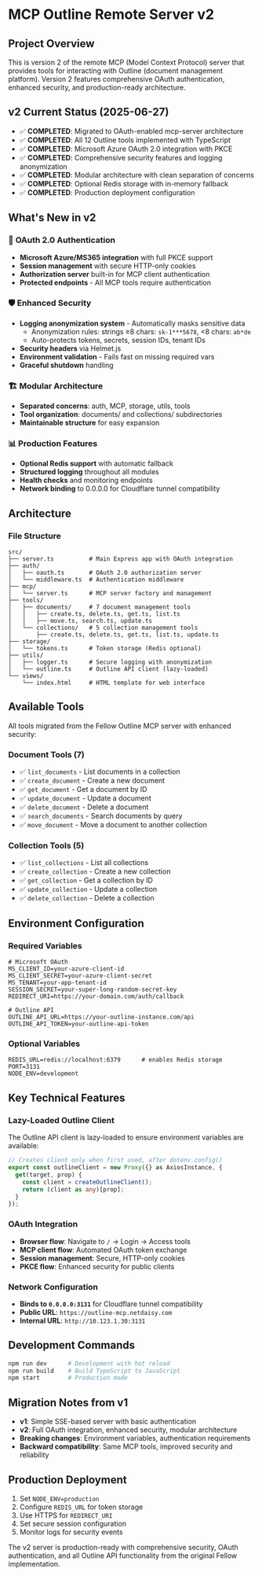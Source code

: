 # MCP Outline Remote Server v2

## Project Overview
This is version 2 of the remote MCP (Model Context Protocol) server that provides tools for interacting with Outline (document management platform). Version 2 features comprehensive OAuth authentication, enhanced security, and production-ready architecture.

## v2 Current Status (2025-06-27)
- ✅ **COMPLETED**: Migrated to OAuth-enabled mcp-server architecture
- ✅ **COMPLETED**: All 12 Outline tools implemented with TypeScript
- ✅ **COMPLETED**: Microsoft Azure OAuth 2.0 integration with PKCE
- ✅ **COMPLETED**: Comprehensive security features and logging anonymization
- ✅ **COMPLETED**: Modular architecture with clean separation of concerns
- ✅ **COMPLETED**: Optional Redis storage with in-memory fallback
- ✅ **COMPLETED**: Production deployment configuration

## What's New in v2

### 🔐 **OAuth 2.0 Authentication**
- **Microsoft Azure/MS365 integration** with full PKCE support
- **Session management** with secure HTTP-only cookies
- **Authorization server** built-in for MCP client authentication
- **Protected endpoints** - All MCP tools require authentication

### 🛡️ **Enhanced Security**
- **Logging anonymization system** - Automatically masks sensitive data
  - Anonymization rules: strings ≥8 chars: `sk-1***5678`, <8 chars: `ab*de`
  - Auto-protects tokens, secrets, session IDs, tenant IDs
- **Security headers** via Helmet.js
- **Environment validation** - Fails fast on missing required vars
- **Graceful shutdown** handling

### 🏗️ **Modular Architecture**
- **Separated concerns**: auth, MCP, storage, utils, tools
- **Tool organization**: documents/ and collections/ subdirectories
- **Maintainable structure** for easy expansion

### 📊 **Production Features**
- **Optional Redis support** with automatic fallback
- **Structured logging** throughout all modules
- **Health checks** and monitoring endpoints
- **Network binding** to 0.0.0.0 for Cloudflare tunnel compatibility

## Architecture

### File Structure
```
src/
├── server.ts          # Main Express app with OAuth integration
├── auth/
│   ├── oauth.ts       # OAuth 2.0 authorization server
│   └── middleware.ts  # Authentication middleware  
├── mcp/
│   └── server.ts      # MCP server factory and management
├── tools/
│   ├── documents/     # 7 document management tools
│   │   ├── create.ts, delete.ts, get.ts, list.ts
│   │   ├── move.ts, search.ts, update.ts
│   └── collections/   # 5 collection management tools
│       ├── create.ts, delete.ts, get.ts, list.ts, update.ts
├── storage/
│   └── tokens.ts      # Token storage (Redis optional)
├── utils/
│   ├── logger.ts      # Secure logging with anonymization
│   └── outline.ts     # Outline API client (lazy-loaded)
└── views/
    └── index.html     # HTML template for web interface
```

## Available Tools
All tools migrated from the Fellow Outline MCP server with enhanced security:

### Document Tools (7)
- ✅ `list_documents` - List documents in a collection
- ✅ `create_document` - Create a new document
- ✅ `get_document` - Get a document by ID
- ✅ `update_document` - Update a document
- ✅ `delete_document` - Delete a document
- ✅ `search_documents` - Search documents by query
- ✅ `move_document` - Move a document to another collection

### Collection Tools (5)
- ✅ `list_collections` - List all collections
- ✅ `create_collection` - Create a new collection
- ✅ `get_collection` - Get a collection by ID
- ✅ `update_collection` - Update a collection
- ✅ `delete_collection` - Delete a collection

## Environment Configuration

### Required Variables
```env
# Microsoft OAuth
MS_CLIENT_ID=your-azure-client-id
MS_CLIENT_SECRET=your-azure-client-secret
MS_TENANT=your-app-tenant-id
SESSION_SECRET=your-super-long-random-secret-key
REDIRECT_URI=https://your-domain.com/auth/callback

# Outline API
OUTLINE_API_URL=https://your-outline-instance.com/api
OUTLINE_API_TOKEN=your-outline-api-token
```

### Optional Variables
```env
REDIS_URL=redis://localhost:6379      # enables Redis storage
PORT=3131
NODE_ENV=development
```

## Key Technical Features

### Lazy-Loaded Outline Client
The Outline API client is lazy-loaded to ensure environment variables are available:
```typescript
// Creates client only when first used, after dotenv.config()
export const outlineClient = new Proxy({} as AxiosInstance, {
  get(target, prop) {
    const client = createOutlineClient();
    return (client as any)[prop];
  }
});
```

### OAuth Integration
- **Browser flow**: Navigate to `/` → Login → Access tools
- **MCP client flow**: Automated OAuth token exchange
- **Session management**: Secure, HTTP-only cookies
- **PKCE flow**: Enhanced security for public clients

### Network Configuration
- **Binds to `0.0.0.0:3131`** for Cloudflare tunnel compatibility
- **Public URL**: `https://outline-mcp.netdaisy.com`
- **Internal URL**: `http://10.123.1.30:3131`

## Development Commands
```bash
npm run dev      # Development with hot reload
npm run build    # Build TypeScript to JavaScript
npm start        # Production mode
```

## Migration Notes from v1
- **v1**: Simple SSE-based server with basic authentication
- **v2**: Full OAuth integration, enhanced security, modular architecture
- **Breaking changes**: Environment variables, authentication requirements
- **Backward compatibility**: Same MCP tools, improved security and reliability

## Production Deployment
1. Set `NODE_ENV=production`
2. Configure `REDIS_URL` for token storage
3. Use HTTPS for `REDIRECT_URI`
4. Set secure session configuration
5. Monitor logs for security events

The v2 server is production-ready with comprehensive security, OAuth authentication, and all Outline API functionality from the original Fellow implementation.
